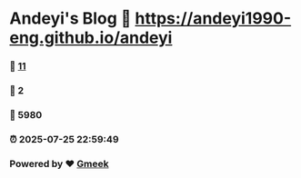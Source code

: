 # Andeyi's Blog :link: https://andeyi1990-eng.github.io/andeyi 
### :page_facing_up: [11](https://andeyi1990-eng.github.io/andeyi/tag.html) 
### :speech_balloon: 2 
### :hibiscus: 5980 
### :alarm_clock: 2025-07-25 22:59:49 
### Powered by :heart: [Gmeek](https://github.com/Meekdai/Gmeek)
